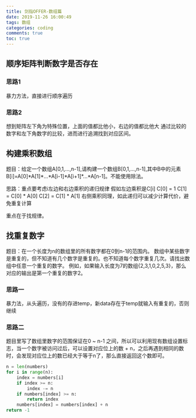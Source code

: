 ```yaml
---
title: 剑指OFFER-数组篇
date: 2019-11-26 16:00:49
tags: 数组
categories: coding
comments: true
toc: true
---
```


## 顺序矩阵判断数字是否存在
### 思路1
暴力方法，直接进行顺序遍历

### 思路2
想到矩阵左下角为特殊位置，上面的值都比他小，右边的值都比他大
通过比较的数字和左下角数字的比较，进而进行追溯找到对应区间。

## 构建乘积数组
题目：给定一个数组A[0,1,...,n-1],请构建一个数组B[0,1,...,n-1],其中B中的元素B[i]=A[0]\*A[1]\*...\*A[i-1]\*A[i+1]\*...\*A[n-1]。不能使用除法。

思路：重点要考虑i左边和右边乘积的递归规律
假如左边乘积是C[i]
C[0] = 1
C[1] = C[0] \* A[0]
C[2] = C[1] \* A[1]
右侧乘积同理，如此递归可以减少计算代价，避免重复计算

重点在于找规律。


## 找重复数字
题目：在一个长度为n的数组里的所有数字都在0到n-1的范围内。 数组中某些数字是重复的，但不知道有几个数字是重复的。也不知道每个数字重复几次。请找出数组中任意一个重复的数字。 例如，如果输入长度为7的数组{2,3,1,0,2,5,3}，那么对应的输出是第一个重复的数字2。

### 思路一
暴力法，从头遍历，没有的存进temp，新data存在于temp就输入有重复的，否则继续

### 思路二

题目里写了数组里数字的范围保证在0 ~ n-1 之间，所以可以利用现有数组设置标志，当一个数字被访问过后，可以设置对应位上的数 + n，之后再遇到相同的数时，会发现对应位上的数已经大于等于n了，那么直接返回这个数即可。
```python
n = len(numbers)
for i in range(n):
    index = numbers[i]
    if index >= n:
        index -= n
    if numbers[index] >= n:
        return index
    numbers[index] = numbers[index] + n
return -1
```


